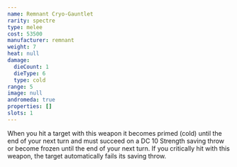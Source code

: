 ```yaml
---
name: Remnant Cryo-Gauntlet
rarity: spectre
type: melee
cost: 53500
manufacturer: remnant
weight: 7
heat: null
damage:
  dieCount: 1
  dieType: 6
  type: cold
range: 5
image: null
andromeda: true
properties: []
slots: 1
---
```

When you hit a target with this weapon it becomes primed (cold) until the end of your next turn and 
must succeed on a DC 10 Strength saving throw or become frozen until the end of your next turn. If 
you critically hit with this weapon, the target automatically fails its saving throw.